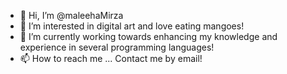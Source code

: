 - 👋 Hi, I’m @maleehaMirza
- 👀 I’m interested in digital art and love eating mangoes!
- 🌱 I’m currently working towards enhancing my knowledge and experience in several programming languages!
- 📫 How to reach me ... Contact me by email!

<!---
maleehaMirza/maleehaMirza is a ✨ special ✨ repository because its `README.md` (this file) appears on your GitHub profile.
You can click the Preview link to take a look at your changes.
--->
